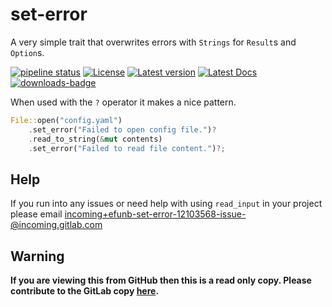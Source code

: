 # set-error

A very simple trait that overwrites errors with `Strings` for `Result`s and `Option`s.

[![pipeline status](https://gitlab.com/efunb/set-error/badges/stable/pipeline.svg)](https://gitlab.com/efunb/set-error/commits/stable)
[![License](https://img.shields.io/crates/l/set-error.svg)](https://crates.io/crates/set-error)
[![Latest version](https://img.shields.io/crates/v/set-error.svg)](https://crates.io/crates/set-error)
[![Latest Docs](https://docs.rs/set-error/badge.svg)](https://docs.rs/set-error/)
[![downloads-badge](https://img.shields.io/crates/d/set-error.svg)](https://crates.io/crates/set-error)

When used with the `?` operator it makes a nice pattern.

```rust
File::open("config.yaml")
    .set_error("Failed to open config file.")?
    .read_to_string(&mut contents)
    .set_error("Failed to read file content.")?;
```

## Help

If you run into any issues or need help with using `read_input` in your project please email [incoming+efunb-set-error-12103568-issue-@incoming.gitlab.com](mailto:incoming+efunb-set-error-12103568-issue-@incoming.gitlab.com)

## **Warning**

**If you are viewing this from GitHub then this is a read only copy. Please contribute to the GitLab copy [here](https://gitlab.com/efunb/set-error).**